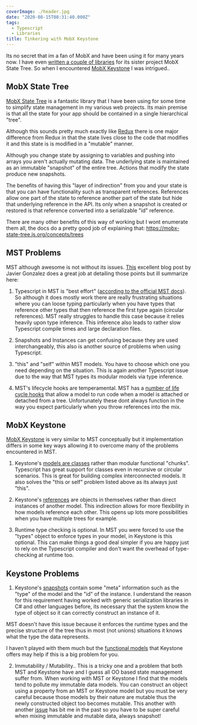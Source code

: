 ```yaml
---
coverImage: ./header.jpg
date: "2020-08-15T08:31:40.000Z"
tags:
  - Typescript
  - Libraries
title: Tinkering with MobX Keystone
---
```


Its no secret that im a fan of MobX and have been using it for many years now. I have even [written a couple of libraries](/projects/mst-libs) for its sister project MobX State Tree. So when I encountered [MobX Keystone](https://mobx-keystone.js.org/) I was intrigued..

<!-- more -->

## MobX State Tree

[MobX State Tree](https://mobx-state-tree.js.org/intro/philosophy) is a fantastic library that I have been using for some time to simplify state management in my various web projects. Its main premise is that all the state for your app should be contained in a single hierarchical "tree".

Although this sounds pretty much exactly like [Redux](https://github.com/reduxjs/redux) there is one major difference from Redux in that the state lives close to the code that modifies it and this state is is modified in a "mutable" manner.

Although you change state by assigning to variables and pushing into arrays you aren't actually mutating data. The underlying state is maintained as an immutable "snapshot" of the entire tree. Actions that modify the state produce new snapshots.

The benefits of having this "layer of indirection" from you and your state is that you can have functionality such as transparent references. References allow one part of the state to reference another part of the state but hide that underlying reference in the API. Its only when a snapshot is created or restored is that reference converted into a serializable "id" reference.

There are many other benefits of this way of working but I wont enumerate them all, the docs do a pretty good job of explaining that: https://mobx-state-tree.js.org/concepts/trees

## MST Problems

MST although awesome is not without its issues. [This](https://medium.com/@xaviergonz/mobx-keystone-an-alternative-to-mobx-state-tree-without-some-of-its-pains-8140767a3aa1) excellent blog post by Javier Gonzalez does a great job at detailing those points but ill summarize here:

1. Typescript in MST is "best effort" ([according to the official MST docs](https://mobx-state-tree.js.org/tips/typescript)). So although it does mostly work there are really frustrating situations where you can loose typing particularly when you have types that reference other types that then reference the first type again (circular references). MST really struggles to handle this case because it relies heavily upon type inference. This inference also leads to rather slow Typescript compile times and large declaration files.

2. Snapshots and Instances can get confusing because they are used interchangeably, this also is another source of problems when using Typescript.

3. "this" and "self" within MST models. You have to choose which one you need depending on the situation. This is again another Typescript issue due to the way that MST types its modular models via type inference.

4. MST's lifecycle hooks are temperamental. MST has a [number of life cycle hooks](https://mobx-state-tree.js.org/overview/hooks) that allow a model to run code when a model is attached or detached from a tree. Unfortunately these dont always function in the way you expect particularly when you throw references into the mix.

## MobX Keystone

[MobX Keystone](https://mobx-keystone.js.org/) is very similar to MST conceptually but it implementation differs in some key ways allowing it to overcome many of the problems encountered in MST.

1. Keystone's [models are classes](https://mobx-keystone.js.org/classModels) rather than modular functional "chunks". Typescript has great support for classes even in recursive or circular scenarios. This is great for building complex interconnected models. It also solves the "this or self" problem listed above as its always just "this".

2. Keystone's [references](https://mobx-keystone.js.org/references) are objects in themselves rather than direct instances of another model. This indirection allows for more flexibility in how models reference each other. This opens up lots more possibilities when you have multiple trees for example.

3. Runtime type checking is optional. In MST you were forced to use the "types" object to enforce types in your model, in Keystone is this optional. This can make things a good deal simpler if you are happy just to rely on the Typescript compiler and don't want the overhead of type-checking at runtime too.

## Keystone Problems

1. Keystone's [snapshots](https://mobx-keystone.js.org/snapshots) contain some "meta" information such as the "type" of the model and the "id" of the instance. I understand the reason for this requirement having worked with generic serialization libraries in C# and other languages before, its necessary that the system know the type of object so it can correctly construct an instance of it.

MST doesn't have this issue because it enforces the runtime types and the precise structure of the tree thus in most (not unions) situations it knows what the type the data represents.

I haven't played with them much but the [functional models](https://mobx-keystone.js.org/functionalModels) that Keystone offers may help if this is a big problem for you.

2. Immutability / Mutability.. This is a tricky one and a problem that both MST and Keystone have and I guess all OO based state management suffer from. When working with MST or Keystone I find that the models tend to pollute my immutable data models. You can construct an object using a property from an MST or Keystone model but you must be very careful because those models by their nature are mutable thus the newly constructed object too becomes mutable. This another with another [issue](https://github.com/xaviergonz/mobx-keystone/issues/170) has bit me in the past so you have to be super careful when mixing immutable and mutable data, always snapshot!
